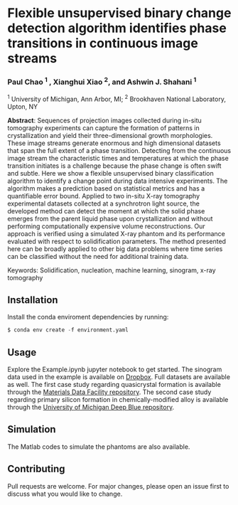 # Flexible unsupervised binary change detection algorithm identifies phase transitions in continuous image streams

### Paul Chao <sup>1</sup> , Xianghui Xiao <sup>2</sup>, and Ashwin J. Shahani <sup>1</sup> 

<sup>1</sup> University of Michigan, Ann Arbor, MI; 
<sup>2</sup> Brookhaven National Laboratory, Upton, NY

**Abstract**: Sequences of projection images collected during in-situ tomography experiments can capture the formation of patterns in crystallization and yield their three-dimensional growth morphologies. These image streams generate enormous and high dimensional datasets that span the full extent of a phase transition. Detecting from the continuous image stream the characteristic times and temperatures at which the phase transition initiates is a challenge because the phase change is often swift and subtle. Here we show a flexible unsupervised binary classification algorithm to identify a change point during data intensive experiments. The algorithm makes a prediction based on statistical metrics and has a quantifiable error bound. Applied to two in-situ X-ray tomography experimental datasets collected at a synchrotron light source, the developed method can detect the moment at which the solid phase emerges from the parent liquid phase upon crystallization and without performing computationally expensive volume reconstructions. Our approach is verified using a simulated X-ray phantom and its performance evaluated with respect to solidification parameters. The method presented here can be broadly applied to other big data problems where time series can be classified without the need for additional training data.  

Keywords: Solidification, nucleation, machine learning, sinogram, x-ray tomography

## Installation

Install the conda enviroment dependencies by running:

```python
$ conda env create -f environment.yaml
```

## Usage

Explore the Example.ipynb jupyter notebook to get started. The sinogram data used in the example is available on [Dropbox](https://www.dropbox.com/sh/33jvy07mds3tkee/AAAze7eCLUJi-P-cKe7Il2T8a?dl=0). Full datasets are available as well. The first case study regarding quasicrystal formation is available through the [Materials Data Facility repository](https://petreldata.net/mdf/detail/pub_40_han_probing_v1.2). The second case study regarding primary silicon formation in chemically-modified alloy is available through the [University of Michigan Deep Blue repository](https://doi.org/10.7302/812m-d307).

## Simulation

The Matlab codes to simulate the phantoms are also available.

## Contributing
Pull requests are welcome. For major changes, please open an issue first to discuss what you would like to change.
